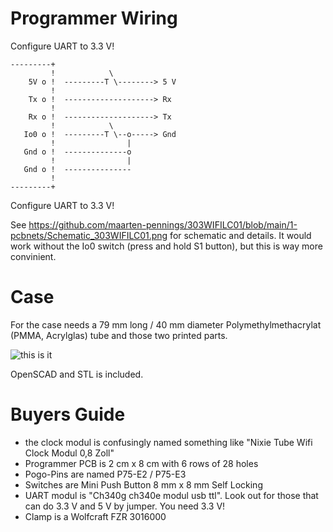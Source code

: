 # Programmer Wiring

Configure UART to 3.3 V!

```
---------+
         !            \
    5V o !  ---------T \--------> 5 V
         !
    Tx o !  --------------------> Rx 
         !
    Rx o !  --------------------> Tx
         !            \
   Io0 o !  ---------T \--o-----> Gnd   
         !                |
   Gnd o !  --------------o
         !                | 
   Gnd o !  ---------------
         !
---------+
```
Configure UART to 3.3 V!

See https://github.com/maarten-pennings/303WIFILC01/blob/main/1-pcbnets/Schematic_303WIFILC01.png for schematic and details. It would work
without the Io0 switch (press and hold S1 button), but this is way more convinient.


# Case

For the case needs a 79 mm long / 40 mm diameter Polymethylmethacrylat (PMMA, Acrylglas) tube and those two printed parts.

![this is it](https://raw.githubusercontent.com/holgerlembke/303WIFILC01Uhr/main/img/303WifiLC01e.jpg)

OpenSCAD and STL is included.

# Buyers Guide

* the clock modul is confusingly named something like "Nixie Tube Wifi Clock Modul 0,8 Zoll"
* Programmer PCB is 2 cm x 8 cm with 6 rows of 28 holes
* Pogo-Pins are named P75-E2 / P75-E3
* Switches are Mini Push Button 8 mm x 8 mm Self Locking
* UART modul is "Ch340g ch340e modul usb ttl". Look out for those that can do 3.3 V and 5 V by jumper. You need 3.3 V!
* Clamp is a Wolfcraft FZR 3016000
